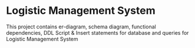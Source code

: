 # Logistic Management System

This project contains er-diagram, schema diagram, functional dependencies, DDL Script & Insert statements for database and queries for Logistic Management System

